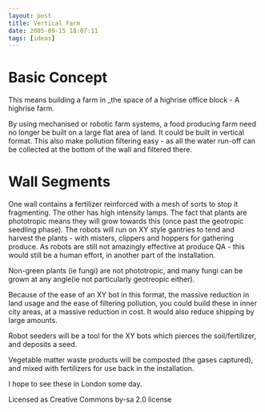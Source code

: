 ```yaml
---
layout: post
title: Vertical Farm
date: 2005-09-15 18:07:11
tags: [ideas]
---
```

# Basic Concept

This means building a farm in _the space of a highrise office block -  A highrise farm.

By using mechanised or robotic farm systems, a food producing farm need no longer be built on a large flat area of land. It could be built in vertical format. This also make pollution filtering easy - as all the water run-off can be collected at the bottom of the wall and filtered there.

# Wall Segments

One wall contains a fertilizer reinforced with a mesh of sorts to stop it fragmenting. The other has high intensity lamps. The fact that plants are phototropic means they will grow towards this (once past the geotropic seedling phase). The robots will run on XY style gantries to tend and harvest the plants - with misters, clippers and hoppers for gathering produce. As robots are still not amazingly effective at produce QA - this would still be a human effort, in another part of the installation.

Non-green plants (ie fungi) are not phototropic, and many fungi can be grown at any angle(ie not particularly geotreopic either).

Because of the ease of an XY bot in this format, the massive reduction in land usage and the ease of filtering pollution, you could build these in inner city areas, at a massive reduction in cost. It would also reduce shipping by large amounts.

Robot seeders will be a tool for the XY bots which pierces the soil/fertilizer, and deposits a seed.

Vegetable matter waste products will be composted (the gases captured), and mixed with fertilizers for use back in the installation.

I hope to see these in London some day.

Licensed as Creative Commons by-sa 2.0 license
